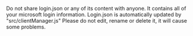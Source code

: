 Do not share login.json or any of its content with anyone.
It contains all of your microsoft login information.
Login.json is automatically updated by "src/clientManager.js" 
Please do not edit, rename or delete it, it will cause some problems.